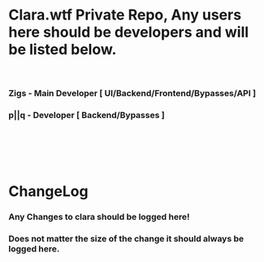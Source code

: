 # Clara.wtf Private Repo, Any users here should be developers and will be listed below.
<br>

### Zigs - Main Developer [ UI/Backend/Frontend/Bypasses/API ]
### p||q - Developer [ Backend/Bypasses ]

<br>
<br>
<br>
<br>

# ChangeLog
### Any Changes to clara should be logged here!
### Does not matter the size of the change it should always be logged here.

